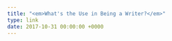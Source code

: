 ```yaml
---
title: "<em>What's the Use in Being a Writer?</em>"
type: link
date: 2017-10-31 00:00:00 +0000
---
```

